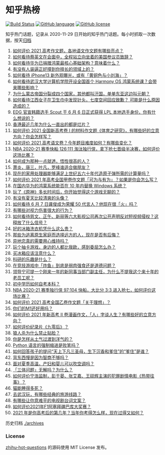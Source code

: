 # 知乎热榜
[![Build Status](https://github.com/ToWeLong/zhihu-hot-questions/workflows/CI/badge.svg)](https://github.com/ToWeLong/zhihu-hot-questions/actions)
[![GitHub language](https://img.shields.io/badge/language-golang-orange.svg)](https://golang.org/)
[![GitHub license](https://img.shields.io/github/license/ToWeLong/zhihu-hot-questions)](https://github.com/ToWeLong/zhihu-hot-questions/blob/main/LICENSE)

知乎热门话题，记录从 2020-11-29 日开始的知乎热门话题。每小时抓取一次数据，按天[归档](./archives)

<!-- BEGIN -->

1. [如何评价 2021 高考作文题，各地语文作文题有哪些亮点？](https://www.zhihu.com/question/463569578)
1. [如何看待蔡英文在会面中，全程站立向坐着的美国参议员致辞？](https://www.zhihu.com/question/463513769)
1. [如何看待华为已捐赠鸿蒙最核心基础架构？意味着什么？](https://www.zhihu.com/question/462892378)
1. [有没有人装逼正好撞到你擅长的领域上的？](https://www.zhihu.com/question/338688699)
1. [如何看待 iPhone13 新外观曝光，或有「黄铜色与小刘海」？](https://www.zhihu.com/question/463358441)
1. [如何看待武汉大学计算机学院开设全国首个 Harmony OS 鸿蒙系统课？会带来哪些影响？](https://www.zhihu.com/question/463117510)
1. [为什么蒙古帝国分裂成四个国家，其他都叫汗国，单单东亚这边叫元朝？](https://www.zhihu.com/question/350546334)
1. [如何看待江西女子在卫生巾中发现针头，七度空间回应致歉？ 可能是什么原因造成的？](https://www.zhihu.com/question/463438703)
1. [EDG 官宣韩籍选手 Scout 于 6 月 6 日正式获得 LPL 本地选手身份，你有什么想说的？](https://www.zhihu.com/question/463521555)
1. [香港最近几年为什么一直出的都是烂片？](https://www.zhihu.com/question/462877536)
1. [如何评价 2021 全国新高考卷 I 的材料作文题《体育之研究》，有哪些好的立意方向？你会怎样写？](https://www.zhihu.com/question/463602653)
1. [如何评价 2021 高考语文卷？今年题目难度如何？有哪些变化？](https://www.zhihu.com/question/463601576)
1. [NBA 2020-21 赛季快船 126:111 淘汰独行侠，拿下抢七晋级半决赛，如何评价这场比赛？](https://www.zhihu.com/question/463555290)
1. [如何成为那种一点就透，悟性很高的人？](https://www.zhihu.com/question/300313253)
1. [萧炎，唐三，叶凡，罗峰谁适合做朋友？](https://www.zhihu.com/question/450151064)
1. [现在的家用处理器能够满足上世纪五六十年代造原子弹所需的计算量吗？](https://www.zhihu.com/question/463181858)
1. [如何评价 2021 年高考全国甲卷作文题「可为与有为」？如果是你会怎么写？](https://www.zhihu.com/question/463593563)
1. [在国内华为的鸿蒙系统能否在 10 年内替换 Windows 系统？](https://www.zhihu.com/question/462366986)
1. [玩了《原神》多长时间后，你开始觉得这个游戏无聊的？](https://www.zhihu.com/question/423597371)
1. [有没有夏天比较清爽的头像？](https://www.zhihu.com/question/456333095)
1. [如何看待 6 月 7 日龚俊成为荣耀 50 代言人？他现在很「火」吗？](https://www.zhihu.com/question/463569784)
1. [有哪些对视力伤害很大的行为？](https://www.zhihu.com/question/384087324)
1. [如何看待慈文、正午、新丽等六大影视公司再次公开声明反对短视频侵权？这释放了什么信号？](https://www.zhihu.com/question/463579622)
1. [好的冰箱洗衣机凭什么这么贵？](https://www.zhihu.com/question/463416036)
1. [那些为逃离原生家庭而选择远方的人，现在是否有后悔？](https://www.zhihu.com/question/345711013)
1. [异地恋真的需要用心维持吗？](https://www.zhihu.com/question/462340019)
1. [玩个抽卡游戏，身边的人都比我欧，感到委屈怎么办？](https://www.zhihu.com/question/462515325)
1. [买冰箱应该注意什么？](https://www.zhihu.com/question/20178469)
1. [科研的乐趣是什么？](https://www.zhihu.com/question/463023658)
1. [在竞技游戏中「炸鱼」到底是弱肉强食还是道德问题？](https://www.zhihu.com/question/307041782)
1. [领导宁可提一个刚来一年的新同事当部门副主任，为什么不提我这个来十年的老员工呢？](https://www.zhihu.com/question/458785731)
1. [初中学历如何自考本科？](https://www.zhihu.com/question/39105686)
1. [NBA 2020-21 赛季独行侠 97:104 快船，大比分 3:3 进入抢七，如何评价这场比赛？](https://www.zhihu.com/question/463225524)
1. [如何评价 2021 高考全国乙卷作文题「关于理想」？](https://www.zhihu.com/question/463592504)
1. [你们的M1还好用吗？](https://www.zhihu.com/question/447835410)
1. [如何评价 2021 年新高考 Ⅱ 卷漫画作文，「人」字谈人生？有哪些好的立意方向？](https://www.zhihu.com/question/463596390)
1. [如何评价纪录片《九零后》？](https://www.zhihu.com/question/461176129)
1. [狼人杀为什么禁止贴脸？](https://www.zhihu.com/question/462970840)
1. [你是怎样从土气过渡到洋气的？](https://www.zhihu.com/question/267705489)
1. [Python 语言的强制缩进是败笔吗？](https://www.zhihu.com/question/289852673)
1. [如何回答孩子的提问“天上下凡三圣母，生下沉香和爹住”的“爹住”是谁？](https://www.zhihu.com/question/462277776)
1. [背东西慢是因为智商不够吗？](https://www.zhihu.com/question/438891976)
1. [面对夏季高温，产妇和婴儿可以吹空调吗？](https://www.zhihu.com/question/461128140)
1. [「三体问题」无解吗？为什么？](https://www.zhihu.com/question/30311577)
1. [如何评价宁浩监制，彭于晏、张艾嘉、王砚辉主演的犯罪剧情电影《热带往事》？](https://www.zhihu.com/question/291023345)
1. [猫能睡得多死？](https://www.zhihu.com/question/462536806)
1. [去武汉玩，有哪些经典的旅游线路？](https://www.zhihu.com/question/54172302)
1. [有哪些让你意难平的电视剧台词文案？](https://www.zhihu.com/question/452053796)
1. [如何评价2021年F1阿塞拜疆巴库大奖赛？](https://www.zhihu.com/question/461061718)
1. [2021 年是你高考后的第几年？当年你考得怎么样，现在过得又如何？](https://www.zhihu.com/question/463523282)

<!-- END -->

历史归档 [./archives](./archives)


### License
[zhihu-hot-questions](https://github.com/towelong/zhihu-hot-questions) 的源码使用 MIT License 发布。